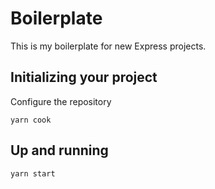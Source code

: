 # Boilerplate

This is my boilerplate for new Express projects.

## Initializing your project

Configure the repository

```
yarn cook
```

## Up and running

```
yarn start
```

